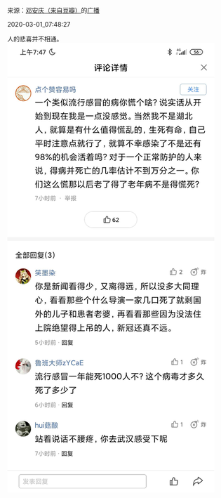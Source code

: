 来源：[邓安庆（来自豆瓣）](https://www.douban.com/people/renjiananhuo/)的[广播](https://www.douban.com/people/renjiananhuo/status/2841497166/)


2020-03-01_07:48:27


人的悲喜并不相通。
![](./pic/2020-03-01_07:48:27-邓安庆的广播1.jpg)  

